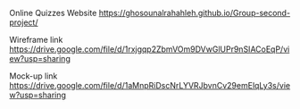 
Online Quizzes Website
https://ghosounalrahahleh.github.io/Group-second-project/

Wireframe link
 https://drive.google.com/file/d/1rxjgqp2ZbmVOm9DVwGlUPr9nSIACoEqP/view?usp=sharing

Mock-up link
  https://drive.google.com/file/d/1aMnpRiDscNrLYVRJbvnCv29emElqLy3s/view?usp=sharing
